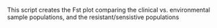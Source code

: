 This script creates the Fst plot comparing the clinical vs. environmental sample populations, and the resistant/sensistive populations
